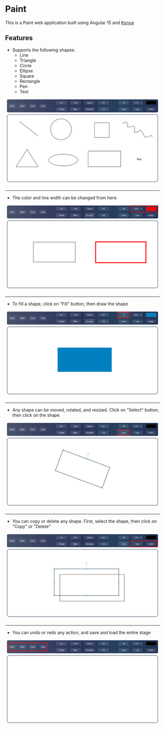 # Paint
This is a Paint web application built using Angular 15 and [Konva](https://github.com/konvajs/konva "Konva")
## Features
- Supports the following shapes:
  - Line
  - Triangle
  - Circle
  - Ellipse
  - Square
  - Rectangle
  - Pen
  - Text

![](screenshots/1.png)

------------
- The color and line width can be changed from here:

![](screenshots/2.png)

------------
- To fill a shape, click on "Fill" button, then draw the shape

![](screenshots/3.png)

------------
- Any shape can be moved, rotated, and resized. Click on "Select" button, then click on the shape

![](screenshots/4.png)

------------
- You can copy or delete any shape. First, select the shape, then click on "Copy" or "Delete"

![](screenshots/5.png)

------------
- You can undo or redo any action, and save and load the entire stage

![](screenshots/6.png)